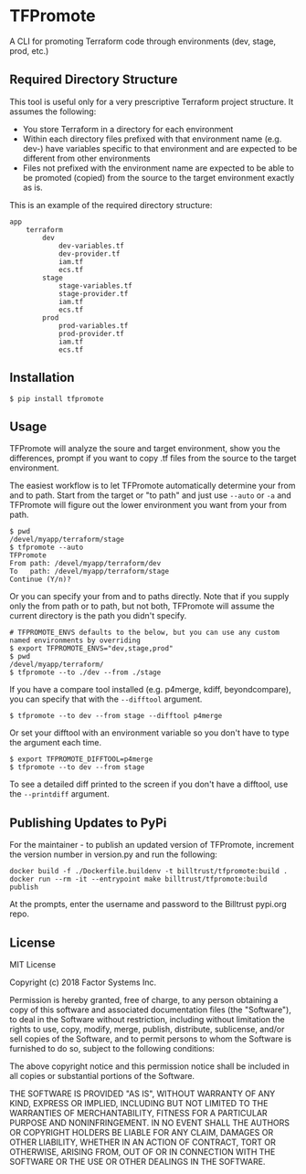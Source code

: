 # TFPromote

A CLI for promoting Terraform code through environments (dev, stage, prod, etc.)

## Required Directory Structure

This tool is useful only for a very prescriptive Terraform project structure.  It assumes the following:

* You store Terraform in a directory for each environment
* Within each directory files prefixed with that environment name (e.g. dev-) have variables specific to that environment and are expected to be different from other environments
* Files not prefixed with the environment name are expected to be able to be promoted (copied) from the source to the target environment exactly as is.

This is an example of the required directory structure:

```
app
    terraform
        dev
            dev-variables.tf
            dev-provider.tf
            iam.tf
            ecs.tf
        stage
            stage-variables.tf
            stage-provider.tf
            iam.tf
            ecs.tf
        prod
            prod-variables.tf
            prod-provider.tf
            iam.tf
            ecs.tf
```

## Installation

```shell
$ pip install tfpromote
```

## Usage

TFPromote will analyze the soure and target environment, show you the differences, prompt if you want to copy .tf files from the source to the target environment.

The easiest workflow is to let TFPromote automatically determine your from and to path.  Start from the target or "to path" and just use `--auto` or `-a` and TFPromote will figure out the lower environment you want from your from path.

```shell
$ pwd
/devel/myapp/terraform/stage
$ tfpromote --auto
TFPromote
From path: /devel/myapp/terraform/dev
To   path: /devel/myapp/terraform/stage
Continue (Y/n)?
```

Or you can specify your from and to paths directly. Note that if you supply only the from path or to path, but not both, TFPromote will assume the current directory is the path you didn't specify.

```shell
# TFPROMOTE_ENVS defaults to the below, but you can use any custom named environments by overriding
$ export TFPROMOTE_ENVS="dev,stage,prod"
$ pwd
/devel/myapp/terraform/
$ tfpromote --to ./dev --from ./stage
```

If you have a compare tool installed (e.g. p4merge, kdiff, beyondcompare), you can specify that with the `--difftool` argument.

```
$ tfpromote --to dev --from stage --difftool p4merge
```

Or set your difftool with an environment variable so you don't have to type the argument each time.

```shell
$ export TFPROMOTE_DIFFTOOL=p4merge
$ tfpromote --to dev --from stage
```

To see a detailed diff printed to the screen if you don't have a difftool, use the `--printdiff` argument.

## Publishing Updates to PyPi

For the maintainer - to publish an updated version of TFPromote, increment the version number in version.py and run the following:

```shell
docker build -f ./Dockerfile.buildenv -t billtrust/tfpromote:build .
docker run --rm -it --entrypoint make billtrust/tfpromote:build publish
```

At the prompts, enter the username and password to the Billtrust pypi.org repo.

## License

MIT License

Copyright (c) 2018 Factor Systems Inc.

Permission is hereby granted, free of charge, to any person obtaining a copy
of this software and associated documentation files (the "Software"), to deal
in the Software without restriction, including without limitation the rights
to use, copy, modify, merge, publish, distribute, sublicense, and/or sell
copies of the Software, and to permit persons to whom the Software is
furnished to do so, subject to the following conditions:

The above copyright notice and this permission notice shall be included in all
copies or substantial portions of the Software.

THE SOFTWARE IS PROVIDED "AS IS", WITHOUT WARRANTY OF ANY KIND, EXPRESS OR
IMPLIED, INCLUDING BUT NOT LIMITED TO THE WARRANTIES OF MERCHANTABILITY,
FITNESS FOR A PARTICULAR PURPOSE AND NONINFRINGEMENT. IN NO EVENT SHALL THE
AUTHORS OR COPYRIGHT HOLDERS BE LIABLE FOR ANY CLAIM, DAMAGES OR OTHER
LIABILITY, WHETHER IN AN ACTION OF CONTRACT, TORT OR OTHERWISE, ARISING FROM,
OUT OF OR IN CONNECTION WITH THE SOFTWARE OR THE USE OR OTHER DEALINGS IN THE
SOFTWARE.
